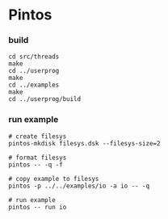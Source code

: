 # Pintos

### build
```
cd src/threads
make
cd ../userprog
make
cd ../examples
make
cd ../userprog/build
```

### run example
```
# create filesys
pintos-mkdisk filesys.dsk --filesys-size=2

# format filesys
pintos -- -q -f

# copy example to filesys
pintos -p ../../examples/io -a io -- -q

# run example
pintos -- run io
```


